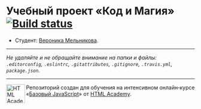# Учебный проект «Код и Магия» [![Build status][travis-image]][travis-url]

* Студент: [Вероника Мельникова](https://up.htmlacademy.ru/javascript/11/user/441697).

---

_Не удаляйте и не обращайте внимание на папки и файлы:_<br>
_`.editorconfig`, `.eslintrc`, `.gitattributes`, `.gitignore`, `.travis.yml`, `package.json`._

---

<a href="https://htmlacademy.ru/intensive/javascript"><img align="left" width="50" height="50" title="HTML Academy" src="https://up.htmlacademy.ru/static/img/intensive/javascript/logo-for-github.svg"></a>

Репозиторий создан для обучения на интенсивном онлайн‑курсе «[Базовый JavaScript](https://htmlacademy.ru/intensive/javascript)» от [HTML Academy](https://htmlacademy.ru).

[travis-image]: https://travis-ci.org/htmlacademy-javascript/441697-code-and-magick.svg?branch=master
[travis-url]: https://travis-ci.org/htmlacademy-javascript/441697-code-and-magick
